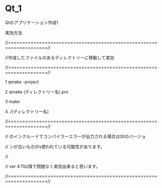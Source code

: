 # Qt_1
Qtのアプリケーション作成1

実効方法

//====================================================================//

//作成したファイルのあるディレクトリーに移動して実効

//====================================================================//

1  qmake -project

2  qmake (ディレクトリー名).pro

3  make

4  ./(ディレクトリー名)



//====================================================================//

//  <QApplication>のインクルードでコンパイラーエラーが出力される場合はQtのバージョ

//  ンが古いものがs使われている可能性があります。

//

//  ver 4.11以降で問題なく実効出来ると思います。

//====================================================================//
